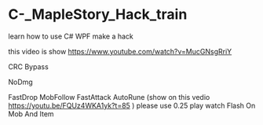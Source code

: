 # C-_MapleStory_Hack_train
learn how to use C# WPF make a hack

this video is show 
https://www.youtube.com/watch?v=MucGNsgRriY

CRC Bypass

NoDmg

FastDrop
MobFollow
FastAttack
AutoRune (show on this vedio   https://youtu.be/FQUz4WKA1yk?t=85  )
please use 0.25 play watch
Flash On Mob And Item
